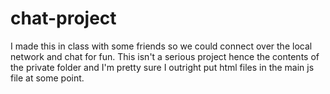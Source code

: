 # chat-project

I made this in class with some friends so we could connect over the local network and chat for fun.
This isn't a serious project hence the contents of the private folder and I'm pretty sure I outright put html files in the main js file at some point.
